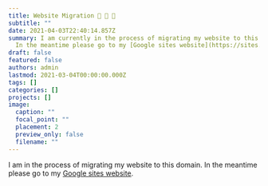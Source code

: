 ```yaml
---
title: Website Migration 🐌 🐌 🐌
subtitle: ""
date: 2021-04-03T22:40:14.857Z
summary: I am currently in the process of migrating my website to this domain.
  In the meantime please go to my [Google sites website](https://sites.google.com/view/jivizcaino/home).
draft: false
featured: false
authors: admin
lastmod: 2021-03-04T00:00:00.000Z
tags: []
categories: []
projects: []
image:
  caption: ""
  focal_point: ""
  placement: 2
  preview_only: false
  filename: ""
---
```

I am in the process of migrating my website to this domain. In the meantime please go to my [Google sites website](https://sites.google.com/view/jivizcaino/home).
